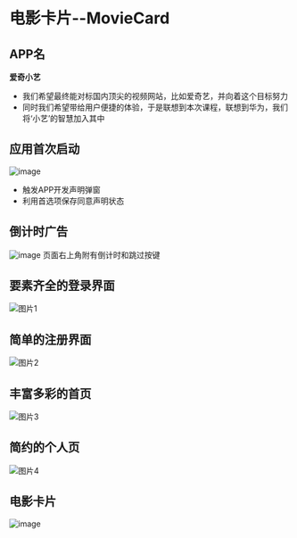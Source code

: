 # 电影卡片--MovieCard
## APP名
**爱奇小艺**
* 我们希望最终能对标国内顶尖的视频网站，比如爱奇艺，并向着这个目标努力
* 同时我们希望带给用户便捷的体验，于是联想到本次课程，联想到华为，我们将‘小艺’的智慧加入其中
## 应用首次启动
![image](https://github.com/DRaz1r/TestMovieCard/assets/100772713/8af18f85-16f9-4bcf-be70-2f5511a5f860)
* 触发APP开发声明弹窗
* 利用首选项保存同意声明状态
## 倒计时广告
![image](https://github.com/DRaz1r/TestMovieCard/assets/100772713/25bd3e88-708e-4fe9-a956-199feec4f3d7)
页面右上角附有倒计时和跳过按键
## 要素齐全的登录界面
![图片1](https://github.com/DRaz1r/TestMovieCard/assets/100772713/b70ab09d-11c2-431e-b03b-9d69a3127352)
## 简单的注册界面
![图片2](https://github.com/DRaz1r/TestMovieCard/assets/100772713/aba373d6-bf3d-4fa6-b860-c4a3eb0a60ef)
## 丰富多彩的首页
![图片3](https://github.com/DRaz1r/TestMovieCard/assets/100772713/04148a3c-688f-48e9-a170-a84a694a24af)
## 简约的个人页
![图片4](https://github.com/DRaz1r/TestMovieCard/assets/100772713/0253ae86-46ab-4373-a337-1e2dbe55d730)
## 电影卡片
![image](https://github.com/DRaz1r/TestMovieCard/assets/100772713/b4dff2e3-631c-49e8-9a82-cb779b4b209b)
